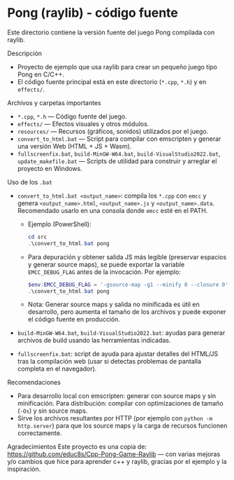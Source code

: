 # Pong (raylib) - código fuente

Este directorio contiene la versión fuente del juego Pong compilada con raylib.

Descripción
- Proyecto de ejemplo que usa raylib para crear un pequeño juego tipo Pong en C/C++.
- El código fuente principal está en este directorio (`*.cpp`, `*.h`) y en `effects/`.

Archivos y carpetas importantes
- `*.cpp`, `*.h` — Código fuente del juego.
- `effects/` — Efectos visuales y otros módulos.
- `resources/` — Recursos (gráficos, sonidos) utilizados por el juego.
- `convert_to_html.bat` — Script para compilar con emscripten y generar una versión Web (HTML + JS + Wasm).
- `fullscreenfix.bat`, `build-MinGW-W64.bat`, `build-VisualStudio2022.bat`, `update_makefile.bat` — Scripts de utilidad para construir y arreglar el proyecto en Windows.

Uso de los `.bat`
- `convert_to_html.bat <output_name>`: compila los `*.cpp` con `emcc` y genera `<output_name>.html`, `<output_name>.js` y `<output_name>.data`. Recomendado usarlo en una consola donde `emcc` esté en el PATH.
  - Ejemplo (PowerShell):
    ```powershell
    cd src
    .\convert_to_html.bat pong
    ```
  - Para depuración y obtener salida JS más legible (preservar espacios y generar source maps), se puede exportar la variable `EMCC_DEBUG_FLAG` antes de la invocación. Por ejemplo:
    ```powershell
    $env:EMCC_DEBUG_FLAG = '-gsource-map -g1 --minify 0 --closure 0'
    .\convert_to_html.bat pong
    ```
  - Nota: Generar source maps y salida no minificada es útil en desarrollo, pero aumenta el tamaño de los archivos y puede exponer el código fuente en producción.

- `build-MinGW-W64.bat`, `build-VisualStudio2022.bat`: ayudas para generar archivos de build usando las herramientas indicadas.
- `fullscreenfix.bat`: script de ayuda para ajustar detalles del HTML/JS tras la compilación web (usar si detectas problemas de pantalla completa en el navegador).

Recomendaciones
- Para desarrollo local con emscripten: generar con source maps y sin minificación. Para distribución: compilar con optimizaciones de tamaño (`-Os`) y sin source maps.
- Sirve los archivos resultantes por HTTP (por ejemplo con `python -m http.server`) para que los source maps y la carga de recursos funcionen correctamente.

Agradecimientos
Este proyecto es una copia de: https://github.com/educ8s/Cpp-Pong-Game-Raylib — con varias mejoras y/o cambios que hice para aprender c++ y raylib, gracias por el ejemplo y la inspiración.
